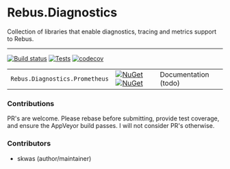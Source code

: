 # Rebus.Diagnostics

Collection of libraries that enable diagnostics, tracing and metrics support to Rebus.

---

[![Build status](https://ci.appveyor.com/api/projects/status/-/branch/master?svg=true)](https://ci.appveyor.com/project/skwasjer/rebus-diagnostics)
[![Tests](https://img.shields.io/appveyor/tests/skwasjer/rebus-diagnostics/master.svg)](https://ci.appveyor.com/project/skwasjer/rebus-diagnostics/build/tests)
[![codecov](https://codecov.io/gh/skwasjer/Rebus.Diagnostics/branch/master/graph/badge.svg)](https://codecov.io/gh/skwasjer/Rebus.Diagnostics)

| | | |
|---|---|---|
| `Rebus.Diagnostics.Prometheus` | [![NuGet](https://img.shields.io/nuget/v/Rebus.Diagnostics.Prometheus.svg)](https://www.nuget.org/packages/Rebus.Diagnostics.Prometheus/) [![NuGet](https://img.shields.io/nuget/dt/Rebus.Diagnostics.Prometheus.svg)](https://www.nuget.org/packages/Rebus.Diagnostics.Prometheus/) | Documentation (todo) |


### Contributions
PR's are welcome. Please rebase before submitting, provide test coverage, and ensure the AppVeyor build passes. I will not consider PR's otherwise.

### Contributors
- skwas (author/maintainer)
